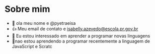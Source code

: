 # Sobre mim


####
- 👋 ola meu nome e @pyetraeisa
- :+1: Meu email de contato e isabelly.azevedo@escola.pr.gov.br
- 👀 Eu estou interessado em aprender a programar novas linguagens
- 🌱nao estou aprendendo a programar recentemente a linguagem de JavaScript e Scratc
